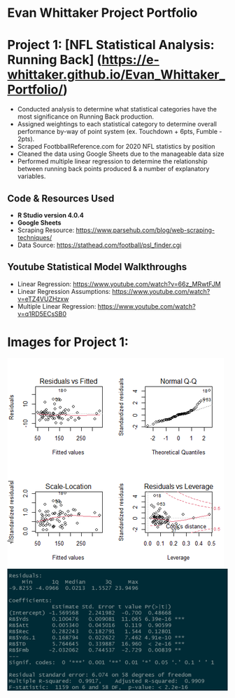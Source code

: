 # Evan Whittaker Project Portfolio 

# Project 1: [NFL Statistical Analysis: Running Back] (https://e-whittaker.github.io/Evan_Whittaker_Portfolio/)
* Conducted analysis to determine what statistical categories have the most significance on Running Back production.
* Assigned weightings to each statistical category to determine overall performance by-way of point system (ex. Touchdown + 6pts, Fumble - 2pts).
* Scraped FootbballReference.com for 2020 NFL statistics by position
* Cleaned the data using Google Sheets due to the manageable data size
* Performed multiple linear regression to determine the relationship between running back points produced & a number of explanatory variables.

## Code & Resources Used
* **R Studio version 4.0.4**
* **Google Sheets**
* Scraping Resource: https://www.parsehub.com/blog/web-scraping-techniques/ 
* Data Source: https://stathead.com/football/psl_finder.cgi 

## Youtube Statistical Model Walkthroughs
* Linear Regression: https://www.youtube.com/watch?v=66z_MRwtFJM
* Linear Regression Assumptions: https://www.youtube.com/watch?v=eTZ4VUZHzxw
* Multiple Linear Regression: https://www.youtube.com/watch?v=q1RD5ECsSB0

# Images for Project 1:
![Regression](https://github.com/E-Whittaker/Evan_Whittaker_Portfolio/blob/main/Images/Data.png)
![Diagnostic Plots](https://github.com/E-Whittaker/Evan_Whittaker_Portfolio/blob/main/Images/RB_Points.png)
